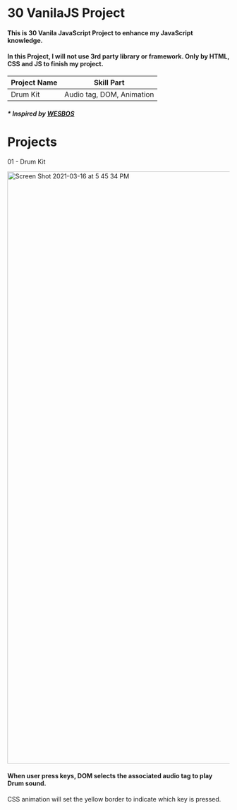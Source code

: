 # 30 VanilaJS Project


#### This is 30 Vanila JavaScript Project to enhance my JavaScript knowledge.
#### In this Project, I will not use 3rd party library or framework. Only by HTML, CSS and JS to finish my project.


| Project Name | Skill Part |
|:--|:--:|
| Drum Kit| Audio tag, DOM, Animation






##### * Inspired by [ WESBOS ](https://wesbos.com/courses) 


# Projects


01 - Drum Kit

<img width="1344" alt="Screen Shot 2021-03-16 at 5 45 34 PM" src="https://user-images.githubusercontent.com/80735153/111384487-f1c32a00-867f-11eb-8bd2-c4b45bfdb1f0.png">

#### When user press keys, DOM selects the associated audio tag to play Drum sound.
CSS animation will set the yellow border to indicate which key is pressed.
